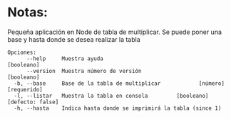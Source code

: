 # Notas:
Pequeña aplicación en Node de tabla de multiplicar. Se puede poner una base y hasta donde se desea realizar la tabla
```
Opciones:
      --help     Muestra ayuda                                        [booleano]
      --version  Muestra número de versión                            [booleano]
  -b, --base     Base de la tabla de multiplicar            [número] [requerido]
  -l, --listar   Muestra la tabla en consola         [booleano] [defecto: false]
  -h, --hasta    Indica hasta donde se imprimirá la tabla (since 1)

```